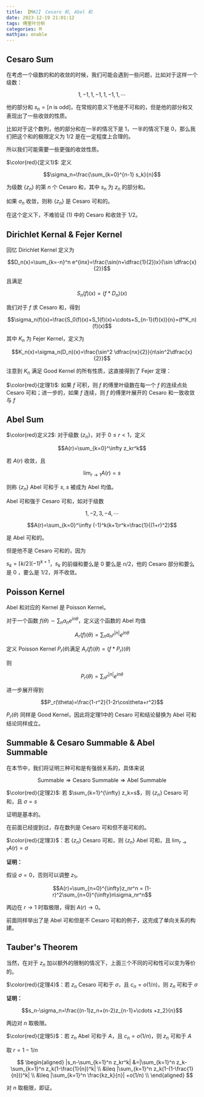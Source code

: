 ```yaml
---
title: 【M#2】 Cesaro 和, Abel 和
date: 2023-12-19 21:01:12
tags: 傅里叶分析
categories: M
mathjax: enable
---
```


## Cesaro Sum

在考虑一个级数的和的收敛的时候，我们可能会遇到一些问题，比如对于这样一个级数：

$$1,-1,1,-1,1,-1,1,\cdots \tag{1}$$

他的部分和 $s_n=[n \text{ is odd}]$，在常规的意义下他是不可和的，但是他的部分和又表现出了一些收敛的性质。

比如对于这个数列，他的部分和在一半的情况下是 $1$，一半的情况下是 $0$，那么我们把这个和的极限定义为 $1/2$ 是在一定程度上合理的。

所以我们可能需要一些更强的收敛性质。

$\color{red}{定义1}$: 定义

$$\sigma_n=\frac{\sum_{k=0}^{n-1} s_k}{n}$$

为级数 $\{z_n\}$ 的第 $n$ 个 Cesaro 和，其中 $s_n$ 为 $z_n$ 的部分和。

如果 $\sigma_n$ 收敛，则称 $\{z_n\}$ 是 Cesaro 可和的。

在这个定义下，不难验证 $(1)$ 中的 Cesaro 和收敛于 $1/2$。

## Dirichlet Kernal & Fejer Kernel

回忆 Dirichlet Kernel 定义为

$$D_n(x)=\sum_{k=-n}^n e^{inx}=\frac{\sin(n+\dfrac{1}{2})x}{\sin \dfrac{x}{2}}$$

且满足

$$S_n(f)(x)=(f*D_n)(x)$$

我们对于 $f$ 求 Cesaro 和，得到

$$\sigma_n(f)(x)=\frac{S_0(f)(x)+S_1(f)(x)+\cdots+S_{n-1}(f)(x)}{n}=(f*K_n)(f)(x)$$

其中 $K_n$ 为 Fejer Kernel，定义为

$$K_n(x)=\sigma_n(D_n)(x)=\frac{\sin^2 \dfrac{nx}{2}}{n\sin^2\dfrac{x}{2}}$$

注意到 $K_n$ 满足 Good Kernel 的所有性质，这直接得到了 Fejer 定理：

$\color{red}{定理1}$: 如果 $f$ 可积，则 $f$ 的傅里叶级数在每一个 $f$ 的连续点处 Cesaro 可和；进一步的，如果 $f$ 连续，则 $f$ 的傅里叶展开的 Cesaro 和一致收敛与 $f$

## Abel Sum

$\color{red}定义2$: 对于级数 $\{z_n\}$，对于 $0\leq r<1$，定义

$$A(r)=\sum_{k=0}^\infty z_kr^k$$

若 $A(r)$ 收敛，且

$$\lim_{r\to 1}A(r)=s$$

则称 $\{z_n\}$ Abel 可和于 $s$, $s$ 被成为 Abel 均值。

Abel 可和强于 Cesaro 可和，如对于级数

$$1,-2,3,-4,\cdots \tag{2}$$

$$A(r)=\sum_{k=0}^\infty (-1)^k(k+1)r^k=\frac{1}{(1+r)^2}$$

是 Abel 可和的。

但是他不是 Cesaro 可和的，因为

$s_k=\lceil k/2\rceil (-1)^{k+1}$，$s_k$ 的前缀和要么是 $0$ 要么是 $n/2$，他的 Cesaro 部分和要么是 $0$ ，要么是 $1/2$，并不收敛。

## Poisson Kernel

Abel 和对应的 Kernel 是 Poisson Kernel。

对于一个函数 $f(\theta) \sim \sum_n a_ne^{in\theta}$，定义这个函数的 Abel 均值

$$A_r(f)(\theta)=\sum_{n}a_nr^{|n|}e^{in\theta}$$

定义 Poisson Kernel $P_r(\theta)$满足 $A_r(f)(\theta)=(f*P_r)(\theta)$

则

$$P_r(\theta)=\sum_n r^{|n|}e^{in\theta}$$

进一步展开得到

$$P_r(\theta)=\frac{1-r^2}{1-2r\cos\theta+r^2}$$

$P_r(\theta)$ 同样是 Good Kernel，因此将定理1中的 Cesaro 可和结论替换为 Abel 可和结论同样成立。

## Summable & Cesaro Summable & Abel Summable

在本节中，我们将证明三种可和是有强弱关系的，具体来说

$$\text{Summable} \Longrightarrow \text{Cesaro Summable} \Longrightarrow \text{Abel Summable}$$

$\color{red}{定理2}$: 若 $\sum_{k=1}^{\infty} z_k=s$，则 $\{z_n\}$ Cesaro 可和，且 $\sigma=s$

证明是基本的。

在前面已经提到过，存在数列是 Cesaro 可和但不是可和的。

$\color{red}{定理3}$：若 $\{z_n\}$ Cesaro 可和，则 $\{z_n\}$ Abel 可和，且 $\lim_{r\to 1} A(r)=\sigma$

**证明：**

假设 $\sigma=0$，否则可以调整 $z_1$。

$$A(r)=\sum_{n=0}^{\infty}z_nr^n = (1-r)^2\sum_{n=0}^{\infty}n\sigma_nr^n$$

两边在 $r\to 1$ 时取极限，得到 $A(r)\to 0$。

前面同样举出了是 Abel 可和但是不 Cesaro 可和的例子，这完成了单向关系的构建。

## Tauber's Theorem

当然，在对于 $z_n$ 加以额外的限制的情况下，上面三个不同的可和性可以变为等价的。

$\color{red}{定理4}$：若 $z_n$ Cesaro 可和于 $\sigma$，且 $c_n=o(1/n)$，则 $z_n$ 可和于 $\sigma$

**证明：**

$$s_n-\sigma_n=\frac{(n-1)z_n+(n-2)z_{n-1}+\cdots +z_2}{n}$$

两边对 $n$ 取极限。

$\color{red}{定理5}$：若 $z_n$ Abel 可和于 $A$，且 $c_n=o(1/n)$，则 $z_n$ 可和于 $A$

取 $r=1-1/n$

$$
\begin{aligned}
|s_n-\sum_{k=1}^n z_kr^k| &=|\sum_{k=1}^n z_k-\sum_{k=1}^n z_k(1-\frac{1}{n})^k| \\
&\leq |\sum_{k=1}^n z_k(1-(1-\frac{1}{n}))^k| \\
&\leq |\sum_{k=1}^n \frac{kz_k}{n}| +o(1/n) \\
\end{aligned}
$$

对 $n$ 取极限，即证。